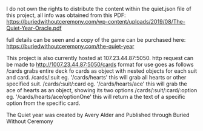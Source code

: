 I do not own the rights to distribute the content within the quiet.json file of this project, all info was obtained from this PDF: https://buriedwithoutceremony.com/wp-content/uploads/2019/08/The-Quiet-Year-Oracle.pdf

full details can be seen and a copy of the game can be purchased here: https://buriedwithoutceremony.com/the-quiet-year


This project is also currently hosted at 107.23.44.87:5050. 
http request can be made to 
http://1007.23.44.87:5050/cards
format for use goes as follows
/cards grabs entire deck fo cards as object with nested objects for each suit and card.
/cards/:suit eg. '/cards/hearts'   this will grab all hearts or other specified suit.
/cards/:suit/:card  eg. '/cards/hearts/ace' this will grab the ace of hearts as an object, showing its 
   two options
/cards/:suit/:card/:option    eg. '/cards/hearts/ace/optionOne'  this will return a the text of a specific option from the specific card.

The Quiet year was created by Avery Alder and Published through Buried Without Ceremony